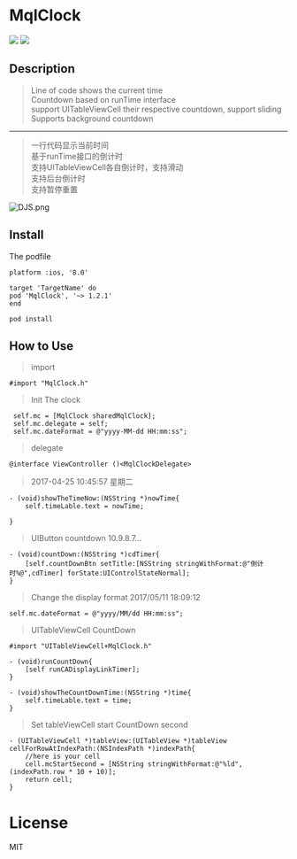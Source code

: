 # MqlClock
![](https://img.shields.io/github/license/mashape/apistatus.svg)
![](https://img.shields.io/badge/pod-v1.2.1-yellowgreen.svg)



## Description
> Line of code shows the current time  
> Countdown based on runTime interface  
> support UITableViewCell their respective countdown, support sliding  
> Supports background countdown  

***
>一行代码显示当前时间  
>基于runTime接口的倒计时  
>支持UITableViewCell各自倒计时，支持滑动  
>支持后台倒计时  
>支持暂停重置


![DJS.png](https://upload-images.jianshu.io/upload_images/1755091-c6037b176fe8b573.png?imageMogr2/auto-orient/strip%7CimageView2/2/w/360)

## Install
The podfile   

```
platform :ios, '8.0'

target 'TargetName' do
pod 'MqlClock', '~> 1.2.1'
end
```


```
pod install

```


## How to Use

>import   

```
#import "MqlClock.h"

```


>Init The clock  

```
 self.mc = [MqlClock sharedMqlClock];
 self.mc.delegate = self;
 self.mc.dateFormat = @"yyyy-MM-dd HH:mm:ss";

```

>delegate   

```
@interface ViewController ()<MqlClockDelegate>

```

>2017-04-25 10:45:57 星期二  

```
- (void)showTheTimeNow:(NSString *)nowTime{
    self.timeLable.text = nowTime;

}
```

>UIButton countdown  10.9.8.7...

```
- (void)countDown:(NSString *)cdTimer{
    [self.countDownBtn setTitle:[NSString stringWithFormat:@"倒计时%@",cdTimer] forState:UIControlStateNormal];
}
```

>Change the display format 2017/05/11 18:09:12  

```
self.mc.dateFormat = @"yyyy/MM/dd HH:mm:ss";
```

>UITableViewCell CountDown 


```
#import "UITableViewCell+MqlClock.h"

- (void)runCountDown{
    [self runCADisplayLinkTimer];
}

- (void)showTheCountDownTime:(NSString *)time{
    self.timeLable.text = time;
}

```
>Set tableViewCell start CountDown second  

```
- (UITableViewCell *)tableView:(UITableView *)tableView cellForRowAtIndexPath:(NSIndexPath *)indexPath{
    //here is your cell
    cell.mcStartSecond = [NSString stringWithFormat:@"%ld",(indexPath.row * 10 + 10)];
    return cell;
}
```


# License
MIT

